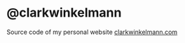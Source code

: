 # @clarkwinkelmann

Source code of my personal website [clarkwinkelmann.com](https://clarkwinkelmann.com)
